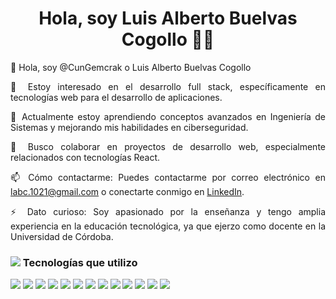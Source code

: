 <h1 align="center">Hola, soy Luis Alberto Buelvas Cogollo 👨‍💻</h1>

<p align="justify">👋 Hola, soy @CunGemcrak o Luis Alberto Buelvas Cogollo</p>
<p align="justify">👀 Estoy interesado en el desarrollo full stack, específicamente en tecnologías web para el desarrollo de aplicaciones.</p>
<p align="justify">🌱 Actualmente estoy aprendiendo conceptos avanzados en Ingeniería de Sistemas y mejorando mis habilidades en ciberseguridad.</p>
<p align="justify">💞️ Busco colaborar en proyectos de desarrollo web, especialmente relacionados con tecnologías React.</p>
<p align="justify">📫 Cómo contactarme: Puedes contactarme por correo electrónico en <a href="mailto:labc.1021@gmail.com">labc.1021@gmail.com</a> o conectarte conmigo en <a href="https://www.linkedin.com/in/luis-alberto-buelvas-cogollo-1148a8316">LinkedIn</a>.</p>
<p align="justify">⚡ Dato curioso: Soy apasionado por la enseñanza y tengo amplia experiencia en la educación tecnológica, ya que ejerzo como docente en la Universidad de Córdoba.</p>

### <img src="https://img.shields.io/badge/🛠️-Tools-000000?style=for-the-badge"> Tecnologías que utilizo
<p align="justify"> <img src="https://img.shields.io/badge/Node.js-43853D?style=for-the-badge&logo=node.js&logoColor=white"> <img src="https://img.shields.io/badge/EJS-1B1F23?style=for-the-badge&logo=ejs&logoColor=white"> <img src="https://img.shields.io/badge/Express.js-404D59?style=for-the-badge&logo=express&logoColor=white"> <img src="https://img.shields.io/badge/Redux-764ABC?style=for-the-badge&logo=redux&logoColor=white"> <img src="https://img.shields.io/badge/React-20232A?style=for-the-badge&logo=react&logoColor=61DAFB"> <img src="https://img.shields.io/badge/HTML-239120?style=for-the-badge&logo=html5&logoColor=white"> <img src="https://img.shields.io/badge/HTML5-E34F26?style=for-the-badge&logo=html5&logoColor=white"> <img src="https://img.shields.io/badge/PHP-777BB4?style=for-the-badge&logo=php&logoColor=white"> <img src="https://img.shields.io/badge/JavaScript-323330?style=for-the-badge&logo=javascript&logoColor=F7DF1E"> <img src="https://img.shields.io/badge/Apache-D22128?style=for-the-badge&logo=apache&logoColor=white"> <img src="https://img.shields.io/badge/PostgreSQL-316192?style=for-the-badge&logo=postgresql&logoColor=white"> <img src="https://img.shields.io/badge/MySQL-4479A1?style=for-the-badge&logo=mysql&logoColor=white"> <img src="https://img.shields.io/badge/MySQL_Workbench-4479A1?style=for-the-badge&logo=mysql&logoColor=white"></p>

<!---
CunGemcrak/CunGemcrak es un repositorio ✨ especial ✨ porque su `README.md` (este archivo) aparece en tu perfil de GitHub.
Puedes hacer clic en el enlace de Vista Previa para ver tus cambios.
--->
